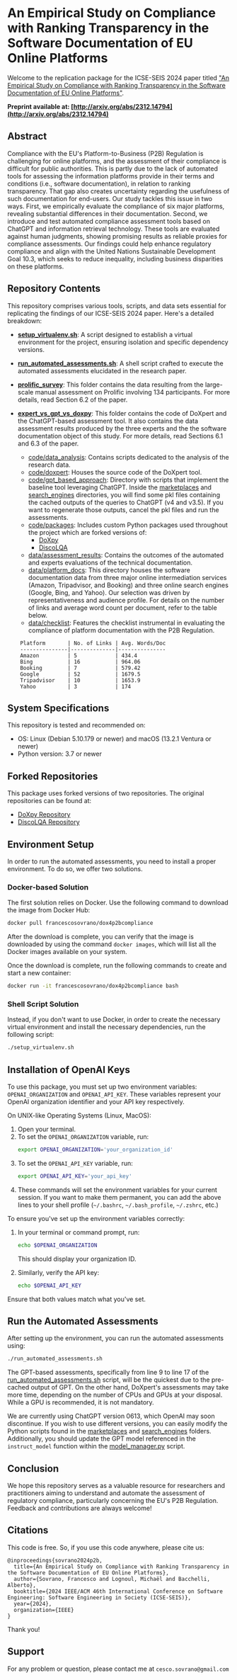 # An Empirical Study on Compliance with Ranking Transparency in the Software Documentation of EU Online Platforms

Welcome to the replication package for the ICSE-SEIS 2024 paper titled ["An Empirical Study on Compliance with Ranking Transparency in the Software Documentation of EU Online Platforms"](http://arxiv.org/abs/2312.14794).

**Preprint available at: [http://arxiv.org/abs/2312.14794](http://arxiv.org/abs/2312.14794)**

## Abstract

Compliance with the EU's Platform-to-Business (P2B) Regulation is challenging for online platforms, and the assessment of their compliance is difficult for public authorities. This is partly due to the lack of automated tools for assessing the information platforms provide in their terms and conditions (i.e., software documentation), in relation to ranking transparency. That gap also creates uncertainty regarding the usefulness of such documentation for end-users. Our study tackles this issue in two ways. First, we empirically evaluate the compliance of six major platforms, revealing substantial differences in their documentation. Second, we introduce and test automated compliance assessment tools based on ChatGPT and information retrieval technology. These tools are evaluated against human judgments, showing promising results as reliable proxies for compliance assessments. Our findings could help enhance regulatory compliance and align with the United Nations Sustainable Development Goal 10.3, which seeks to reduce inequality, including business disparities on these platforms.

## Repository Contents

This repository comprises various tools, scripts, and data sets essential for replicating the findings of our ICSE-SEIS 2024 paper. Here's a detailed breakdown:

- **[setup_virtualenv.sh](setup_virtualenv.sh)**: A script designed to establish a virtual environment for the project, ensuring isolation and specific dependency versions.
  
- **[run_automated_assessments.sh](run_automated_assessments.sh)**: A shell script crafted to execute the automated assessments elucidated in the research paper.

- **[prolific_survey](prolific_survey)**: This folder contains the data resulting from the large-scale manual assessment on Prolific involving 134 participants. For more details, read Section 6.2 of the paper.

- **[expert_vs_gpt_vs_doxpy](expert_vs_gpt_vs_doxpy)**: This folder contains the code of DoXpert and the ChatGPT-based assessment tool. It also contains the data assessment results produced by the three experts and the the software documentation object of this study. For more details, read Sections 6.1 and 6.3 of the paper.
    - [code/data_analysis](expert_vs_gpt_vs_doxpy/code/data_analysis/experts_vs_tools): Contains scripts dedicated to the analysis of the research data.
    - [code/doxpert](expert_vs_gpt_vs_doxpy/code/doxpert): Houses the source code of the DoXpert tool.
    - [code/gpt_based_approach](expert_vs_gpt_vs_doxpy/code/gpt_based_approach): Directory with scripts that implement the baseline tool leveraging ChatGPT. Inside the [marketplaces](expert_vs_gpt_vs_doxpy/code/gpt_based_approach/marketplaces) and [search_engines](expert_vs_gpt_vs_doxpy/code/gpt_based_approach/search_engines) directories, you will find some pkl files containing the cached outputs of the queries to ChatGPT (v4 and v3.5). If you want to regenerate those outputs, cancel the pkl files and run the assessments.
    - [code/packages](expert_vs_gpt_vs_doxpy/code/packages): Includes custom Python packages used throughout the project which are forked versions of:
        - [DoXpy](https://github.com/Francesco-Sovrano/DoXpy)
        - [DiscoLQA](https://github.com/Francesco-Sovrano/DiscoLQA) 
    - [data/assessment_results](expert_vs_gpt_vs_doxpy/data/assessment_results): Contains the outcomes of the automated and experts evaluations of the technical documentation.
    - [data/platform_docs](expert_vs_gpt_vs_doxpy/data/platform_docs): This directory houses the software documentation data from three major online intermediation services (Amazon, Tripadvisor, and Booking) and three online search engines (Google, Bing, and Yahoo). Our selection was driven by representativeness and audience profile. For details on the number of links and average word count per document, refer to the table below.
    - [data/checklist](expert_vs_gpt_vs_doxpy/data/checklist): Features the checklist instrumental in evaluating the compliance of platform documentation with the P2B Regulation.

```
    Platform       | No. of Links | Avg. Words/Doc 
    ---------------|--------------|---------------
    Amazon         | 5            | 434.4
    Bing           | 16           | 964.06
    Booking        | 7            | 579.42
    Google         | 52           | 1679.5
    Tripadvisor    | 10           | 1653.9
    Yahoo          | 3            | 174
```

## System Specifications

This repository is tested and recommended on:

- OS: Linux (Debian 5.10.179 or newer) and macOS (13.2.1 Ventura or newer)
- Python version: 3.7 or newer

## Forked Repositories

This package uses forked versions of two repositories. The original repositories can be found at:
- [DoXpy Repository](https://github.com/Francesco-Sovrano/DoXpy)
- [DiscoLQA Repository](https://github.com/Francesco-Sovrano/DiscoLQA)

## Environment Setup

In order to run the automated assessments, you need to install a proper environment. To do so, we offer two solutions. 

### Docker-based Solution
The first solution relies on Docker.
Use the following command to download the image from Docker Hub:
```bash
docker pull francescosovrano/dox4p2bcompliance
```

After the download is complete, you can verify that the image is downloaded by using the command `docker images`, which will list all the Docker images available on your system.

Once the download is complete, run the following commands to create and start a new container:
```bash
docker run -it francescosovrano/dox4p2bcompliance bash
```

### Shell Script Solution
Instead, if you don't want to use Docker, in order to create the necessary virtual environment and install the necessary dependencies, run the following script:

```bash
./setup_virtualenv.sh
```

## Installation of OpenAI Keys

To use this package, you must set up two environment variables: `OPENAI_ORGANIZATION` and `OPENAI_API_KEY`. These variables represent your OpenAI organization identifier and your API key respectively.

On UNIX-like Operating Systems (Linux, MacOS):
1. Open your terminal.
2. To set the `OPENAI_ORGANIZATION` variable, run:
   ```bash
   export OPENAI_ORGANIZATION='your_organization_id'
   ```
3. To set the `OPENAI_API_KEY` variable, run:
   ```bash
   export OPENAI_API_KEY='your_api_key'
   ```
4. These commands will set the environment variables for your current session. If you want to make them permanent, you can add the above lines to your shell profile (`~/.bashrc`, `~/.bash_profile`, `~/.zshrc`, etc.)

To ensure you've set up the environment variables correctly:

1. In your terminal or command prompt, run:
   ```bash
   echo $OPENAI_ORGANIZATION
   ```
   This should display your organization ID.
   
2. Similarly, verify the API key:
   ```bash
   echo $OPENAI_API_KEY
   ```

Ensure that both values match what you've set.

## Run the Automated Assessments

After setting up the environment, you can run the automated assessments using:

```bash
./run_automated_assessments.sh
```

The GPT-based assessments, specifically from line 9 to line 17 of the [run_automated_assessments.sh](run_automated_assessments.sh) script, will be the quickest due to the pre-cached output of GPT. On the other hand, DoXpert's assessments may take more time, depending on the number of CPUs and GPUs at your disposal. While a GPU is recommended, it is not mandatory.

We are currently using ChatGPT version 0613, which OpenAI may soon discontinue. If you wish to use different versions, you can easily modify the Python scripts found in the [marketplaces](expert_vs_gpt_vs_doxpy/code/gpt_based_approach/marketplaces) and [search_engines](expert_vs_gpt_vs_doxpy/code/gpt_based_approach/search_engines) folders. Additionally, you should update the GPT model referenced in the `instruct_model` function within the [model_manager.py](expert_vs_gpt_vs_doxpy/code/packages/doxpy/doxpy/models/model_manager.py) script.

## Conclusion

We hope this repository serves as a valuable resource for researchers and practitioners aiming to understand and automate the assessment of regulatory compliance, particularly concerning the EU's P2B Regulation. Feedback and contributions are always welcome!

## Citations
This code is free. So, if you use this code anywhere, please cite us:
```
@inproceedings{sovrano2024p2b,
  title={An Empirical Study on Compliance with Ranking Transparency in the Software Documentation of EU Online Platforms},
  author={Sovrano, Francesco and Lognoul, Michaël and Bacchelli, Alberto},
  booktitle={2024 IEEE/ACM 46th International Conference on Software Engineering: Software Engineering in Society (ICSE-SEIS)},
  year={2024},
  organization={IEEE}
}
```

Thank you!

## Support

For any problem or question, please contact me at `cesco.sovrano@gmail.com`